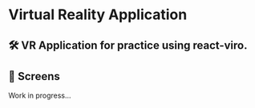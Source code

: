 # Virtual Reality Application

<h2> 🛠️ VR Application for practice using react-viro.</h2>

<h2> 📱 Screens</h2>
Work in progress...

